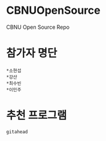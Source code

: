 # CBNUOpenSource
CBNU Open Source Repo
# 참가자 명단
    *소현섭
    *강산
    *최수빈
    *이민주

# 추천 프로그램

	gitahead
